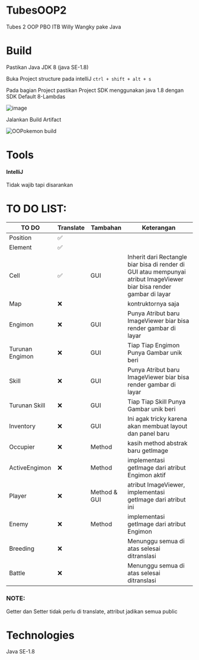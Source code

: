 # TubesOOP2
Tubes 2 OOP PBO ITB Willy Wangky pake Java

# Build
Pastikan Java JDK 8 (java SE-1.8)

Buka Project structure pada intelliJ `ctrl + shift + alt + s` 

Pada bagian Project pastikan Project SDK menggunakan java 1.8 dengan SDK Default 8-Lambdas

![image](https://user-images.githubusercontent.com/68516528/114082730-49982e00-98d8-11eb-9394-41c6544e5c41.png)

Jalankan Build Artifact

![OOPokemon build](https://user-images.githubusercontent.com/68516528/114084156-0ccd3680-98da-11eb-995e-8352c47b6556.gif)

# Tools
#### IntelliJ 
Tidak wajib tapi disarankan

# TO DO LIST:

|   TO DO            | Translate   |   Tambahan         |   Keterangan                                    |
|---                 |---          |---                 |---                                              |
|   Position         | ✅         |                    |                                                 |
|   Element          | ✅         |                    |                                                 |
|   Cell             | ✅         |   GUI              | Inherit dari Rectangle biar bisa di render di GUI atau mempunyai atribut ImageViewer biar bisa render gambar di layar  |
|   Map              | ❌         |                    | kontruktornya saja                                  |
|   Engimon          | ❌         |   GUI              | Punya Atribut baru ImageViewer biar bisa render gambar di layar  |
|   Turunan Engimon  | ❌         |   GUI              | Tiap Tiap Engimon Punya Gambar unik beri        |
|   Skill            | ❌         |   GUI              | Punya Atribut baru ImageViewer biar bisa render gambar di layar  |
|   Turunan Skill    | ❌         |   GUI              | Tiap Tiap Skill Punya Gambar unik beri        |
|   Inventory        | ❌         |   GUI              | Ini agak tricky karena akan membuat layout dan panel baru   |
|   Occupier         | ❌         |   Method           | kasih method abstrak baru getImage              |
|   ActiveEngimon    | ❌         |   Method           | implementasi getImage dari atribut Engimon aktif   |
|   Player           | ❌         |   Method & GUI     | atribut ImageViewer, implementasi getImage dari atribut ini   |
|   Enemy            | ❌         |   Method           | implementasi getImage dari atribut Engimon      |
|   Breeding         | ❌         |                    | Menunggu semua di atas selesai ditranslasi      |
|   Battle           | ❌         |                    | Menunggu semua di atas selesai ditranslasi      |

### NOTE: 

Getter dan Setter tidak perlu di translate, attribut jadikan semua public

# Technologies
Java SE-1.8
